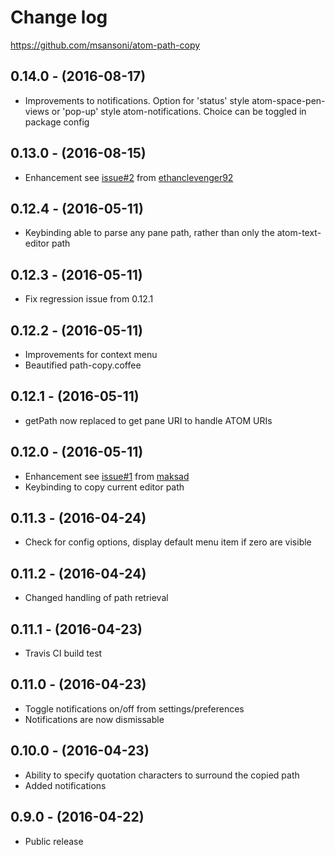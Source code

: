 # Change log

https://github.com/msansoni/atom-path-copy

## 0.14.0 - (2016-08-17)
- Improvements to notifications. Option for 'status' style atom-space-pen-views
  or 'pop-up' style atom-notifications. Choice can be toggled in package config

## 0.13.0 - (2016-08-15)
- Enhancement see [issue\#2](https://github.com/msansoni/atom-path-copy/issues/12) from [ethanclevenger92](https://github.com/ethanclevenger91)

## 0.12.4 - (2016-05-11)
- Keybinding able to parse any pane path, rather than only the
  atom-text-editor path

## 0.12.3 - (2016-05-11)
- Fix regression issue from 0.12.1

## 0.12.2 - (2016-05-11)
- Improvements for context menu
- Beautified path-copy.coffee

## 0.12.1 - (2016-05-11)
- getPath now replaced to get pane URI to handle ATOM URIs

## 0.12.0 - (2016-05-11)
- Enhancement see [issue\#1](https://github.com/msansoni/atom-path-copy/issues/1) from [maksad](https://github.com/maksad)
- Keybinding to copy current editor path

## 0.11.3 - (2016-04-24)
- Check for config options, display default menu item if zero are visible

## 0.11.2 - (2016-04-24)
- Changed handling of path retrieval

## 0.11.1 - (2016-04-23)
- Travis CI build test

## 0.11.0 - (2016-04-23)
- Toggle notifications on/off from settings/preferences
- Notifications are now dismissable

## 0.10.0 - (2016-04-23)
- Ability to specify quotation characters to surround the copied path
- Added notifications

## 0.9.0 - (2016-04-22)
- Public release
